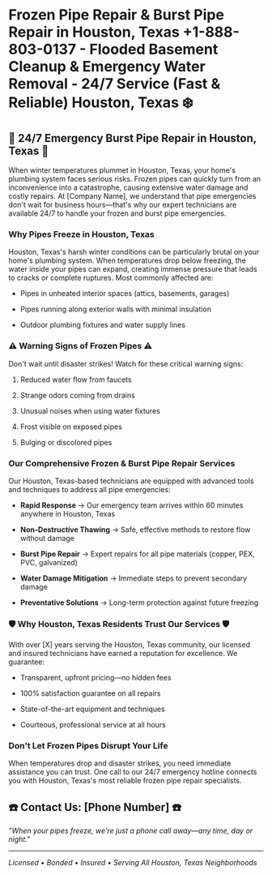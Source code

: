 # Frozen Pipe Repair & Burst Pipe Repair in Houston, Texas +1-888-803-0137 - Flooded Basement Cleanup & Emergency Water Removal - 24/7 Service (Fast & Reliable) Houston, Texas ❄️

## 🚨 24/7 Emergency Burst Pipe Repair in Houston, Texas 🚨

When winter temperatures plummet in Houston, Texas, your home's plumbing system faces serious risks. Frozen pipes can quickly turn from an inconvenience into a catastrophe, causing extensive water damage and costly repairs. At [Company Name], we understand that pipe emergencies don't wait for business hours—that's why our expert technicians are available 24/7 to handle your frozen and burst pipe emergencies.

### Why Pipes Freeze in Houston, Texas

Houston, Texas's harsh winter conditions can be particularly brutal on your home's plumbing system. When temperatures drop below freezing, the water inside your pipes can expand, creating immense pressure that leads to cracks or complete ruptures. Most commonly affected are:

* Pipes in unheated interior spaces (attics, basements, garages)
* Pipes running along exterior walls with minimal insulation
* Outdoor plumbing fixtures and water supply lines

### ⚠️ Warning Signs of Frozen Pipes ⚠️

Don't wait until disaster strikes! Watch for these critical warning signs:

1. Reduced water flow from faucets
2. Strange odors coming from drains
3. Unusual noises when using water fixtures
4. Frost visible on exposed pipes
5. Bulging or discolored pipes

### Our Comprehensive Frozen & Burst Pipe Repair Services

Our Houston, Texas-based technicians are equipped with advanced tools and techniques to address all pipe emergencies:

* **Rapid Response** → Our emergency team arrives within 60 minutes anywhere in Houston, Texas
* **Non-Destructive Thawing** → Safe, effective methods to restore flow without damage
* **Burst Pipe Repair** → Expert repairs for all pipe materials (copper, PEX, PVC, galvanized)
* **Water Damage Mitigation** → Immediate steps to prevent secondary damage
* **Preventative Solutions** → Long-term protection against future freezing

### 🛡️ Why Houston, Texas Residents Trust Our Services 🛡️

With over [X] years serving the Houston, Texas community, our licensed and insured technicians have earned a reputation for excellence. We guarantee:

* Transparent, upfront pricing—no hidden fees
* 100% satisfaction guarantee on all repairs
* State-of-the-art equipment and techniques
* Courteous, professional service at all hours

### Don't Let Frozen Pipes Disrupt Your Life

When temperatures drop and disaster strikes, you need immediate assistance you can trust. One call to our 24/7 emergency hotline connects you with Houston, Texas's most reliable frozen pipe repair specialists.

## ☎️ Contact Us: [Phone Number] ☎️

*"When your pipes freeze, we're just a phone call away—any time, day or night."*

---

*Licensed • Bonded • Insured • Serving All Houston, Texas Neighborhoods*